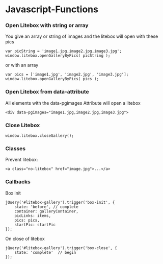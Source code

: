 # Javascript-Functions

### Open Litebox with string or array
You give an array or string of images and the litebox will open with these pics
```
var picString = 'image1.jpg,image2.jpg,image3.jpg';
window.litebox.openGalleryByPics( picString );
```
or with an array
```
var pics = ['image1.jpg', 'image2.jpg', 'image3.jpg'];
window.litebox.openGalleryByPics( pics );
```


### Open Litebox from data-attribute
All elements with the data-pgimages Attribute will open a litebox
```
<div data-pgimages="image1.jpg,image2.jpg,image3.jpg">
```

### Close Litebox
```
window.litebox.closeGallery();
```

### Classes
Prevent litebox:
```
<a class="no-litebox" href="image.jpg">...</a>
```


### Callbacks
Box init
```
jQuery('#litebox-gallery').trigger('box-init', {
    state: 'before', // complete
    container: galleryContainer,
    picLinks: items,
    pics: pics,
    startPic: startPic
});
```

On close of litebox
```
jQuery('#litebox-gallery').trigger('box-close', { 
    state: 'complete'  // begin
});
```


